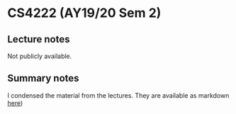 # CS4222 (AY19/20 Sem 2)

## Lecture notes
Not publicly available.

## Summary notes
I condensed the material from the lectures.
They are available as markdown [here](https://github.com/sijie123/nus_public/blob/master/cs4222/cs4222.md))
